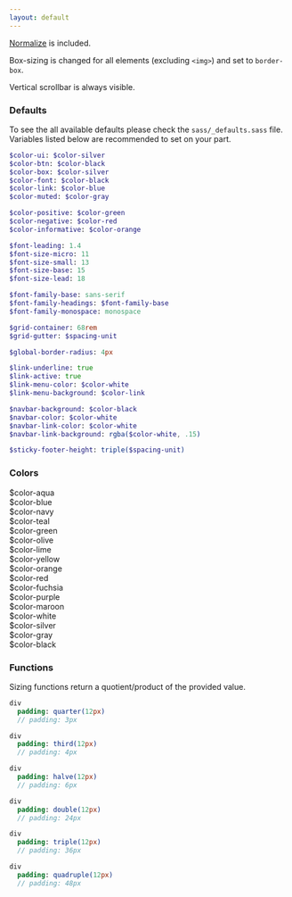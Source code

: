 ```yaml
---
layout: default
---
```


[Normalize](https://github.com/necolas/normalize.css) is included.

Box-sizing is changed for all elements (excluding `<img>`) and set to `border-box`.

Vertical scrollbar is always visible.

### Defaults

To see the all available defaults please check the `sass/_defaults.sass`
file. Variables listed below are recommended to set on your part.

```sass
$color-ui: $color-silver
$color-btn: $color-black
$color-box: $color-silver
$color-font: $color-black
$color-link: $color-blue
$color-muted: $color-gray

$color-positive: $color-green
$color-negative: $color-red
$color-informative: $color-orange

$font-leading: 1.4
$font-size-micro: 11
$font-size-small: 13
$font-size-base: 15
$font-size-lead: 18

$font-family-base: sans-serif
$font-family-headings: $font-family-base
$font-family-monospace: monospace

$grid-container: 68rem
$grid-gutter: $spacing-unit

$global-border-radius: 4px

$link-underline: true
$link-active: true
$link-menu-color: $color-white
$link-menu-background: $color-link

$navbar-background: $color-black
$navbar-color: $color-white
$navbar-link-color: $color-white
$navbar-link-background: rgba($color-white, .15)

$sticky-footer-height: triple($spacing-unit)
```

### Colors

<div class="grid">
  <div class="grid-item 1/6"><div class="color-block color-block-aqua">$color-aqua</div></div>
  <div class="grid-item 1/6"><div class="color-block color-block-blue">$color-blue</div></div>
  <div class="grid-item 1/6"><div class="color-block color-block-navy">$color-navy</div></div>
  <div class="grid-item 1/6"><div class="color-block color-block-teal">$color-teal</div></div>
  <div class="grid-item 1/6"><div class="color-block color-block-green">$color-green</div></div>
  <div class="grid-item 1/6"><div class="color-block color-block-olive">$color-olive</div></div>

  <div class="grid-item 1/6"><div class="color-block color-block-lime">$color-lime</div></div>
  <div class="grid-item 1/6"><div class="color-block color-block-yellow">$color-yellow</div></div>
  <div class="grid-item 1/6"><div class="color-block color-block-orange">$color-orange</div></div>
  <div class="grid-item 1/6"><div class="color-block color-block-red">$color-red</div></div>
  <div class="grid-item 1/6"><div class="color-block color-block-fuchsia">$color-fuchsia</div></div>
  <div class="grid-item 1/6"><div class="color-block color-block-purple">$color-purple</div></div>

  <div class="grid-item 1/6"><div class="color-block color-block-maroon">$color-maroon</div></div>
  <div class="grid-item 1/6"><div class="color-block color-block-white">$color-white</div></div>
  <div class="grid-item 1/6"><div class="color-block color-block-silver">$color-silver</div></div>
  <div class="grid-item 1/6"><div class="color-block color-block-gray">$color-gray</div></div>
  <div class="grid-item 1/6"><div class="color-block color-block-black">$color-black</div></div>
</div>

### Functions

Sizing functions return a quotient/product of the provided value.

```sass
div
  padding: quarter(12px)
  // padding: 3px

div
  padding: third(12px)
  // padding: 4px

div
  padding: halve(12px)
  // padding: 6px

div
  padding: double(12px)
  // padding: 24px

div
  padding: triple(12px)
  // padding: 36px

div
  padding: quadruple(12px)
  // padding: 48px
```
